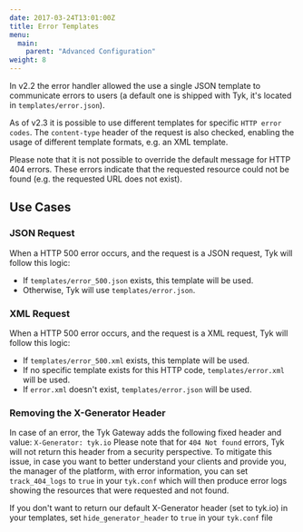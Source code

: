 ```yaml
---
date: 2017-03-24T13:01:00Z
title: Error Templates
menu:
  main:
    parent: "Advanced Configuration"
weight: 8
---
```


In v2.2 the error handler allowed the use a single JSON template to communicate errors to users (a default one is shipped with Tyk, it's located in `templates/error.json`).

As of v2.3 it is possible to use different templates for specific `HTTP error codes`. The `content-type` header of the request is also checked, enabling the usage of different template formats, e.g. an XML template.

Please note that it is not possible to override the default message for HTTP 404 errors. These errors indicate that the requested resource could not be found (e.g. the requested URL does not exist).

## Use Cases

### JSON Request

When a HTTP 500 error occurs, and the request is a JSON request, Tyk will follow this logic:

- If `templates/error_500.json` exists, this template will be used.
- Otherwise, Tyk will use `templates/error.json`.

### XML Request

When a HTTP 500 error occurs, and the request is a XML request, Tyk will follow this logic:

- If `templates/error_500.xml` exists, this template will be used.
- If no specific template exists for this HTTP code, `templates/error.xml` will be used.
- If `error.xml` doesn't exist, `templates/error.json` will be used.

### Removing the X-Generator Header

In case of an error, the Tyk Gateway adds the following fixed header and value: `X-Generator: tyk.io`
Please note that for `404 Not found` errors, Tyk will not return this header from a security perspective. To mitigate this issue, in case you want to better understand your clients and provide you, the manager of the platform, with error information, you can set `track_404_logs` to `true` in your `tyk.conf` which will then produce error logs showing the resources that were requested and not found.

If you don't want to return our default X-Generator header (set to tyk.io) in your templates, set `hide_generator_header` to `true` in your `tyk.conf` file
